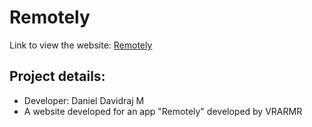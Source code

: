 # Remotely
Link to view the website:
[Remotely](https://remotely.co.in/)
## Project details:
* Developer: Daniel Davidraj M
* A website developed for an app "Remotely" developed by VRARMR
